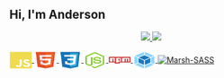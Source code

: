 
## Hi, I'm Anderson

<div align="center">
  <a href="https://github.com/MarshFfeco">
  <img height="180em" src="https://github-readme-stats.vercel.app/api?username=MarshFfeco&show_icons=true&theme=dark&include_all_commits=true&count_private=true"/>
  <img height="180em" src="https://github-readme-stats.vercel.app/api/top-langs/?username=MarshFfeco&layout=compact&langs_count=7&theme=dark"/>
</div>
  
  <div style="display: inline_block"><br>
  <img align="center" alt="Marsh-Js" height="30" width="40" src="https://raw.githubusercontent.com/devicons/devicon/master/icons/javascript/javascript-plain.svg">
  <img align="center" alt="Marsh-HTML" height="30" width="40" src="https://raw.githubusercontent.com/devicons/devicon/master/icons/html5/html5-original.svg">
  <img align="center" alt="Marsh-CSS" height="30" width="40" src="https://raw.githubusercontent.com/devicons/devicon/master/icons/css3/css3-original.svg">
  <img align="center" alt="Marsh-NODE" height="30" width="40" src="https://raw.githubusercontent.com/devicons/devicon/master/icons/nodejs/nodejs-original.svg"/>
  <img align="center" alt="Marsh-NPM" height="30" width="40" src="https://raw.githubusercontent.com/devicons/devicon/master/icons/npm/npm-original-wordmark.svg"/>
  <img align="center" alt="Marsh-WEBPACK" height="30" width="40" src="https://raw.githubusercontent.com/devicons/devicon/master/icons/webpack/webpack-original.svg"/>
  <img align="center" alt="Marsh-SASS" height="30" width="40" src="https://cdn.jsdelivr.net/gh/devicons/devicon/icons/sass/sass-original.svg" />
          
</div>


